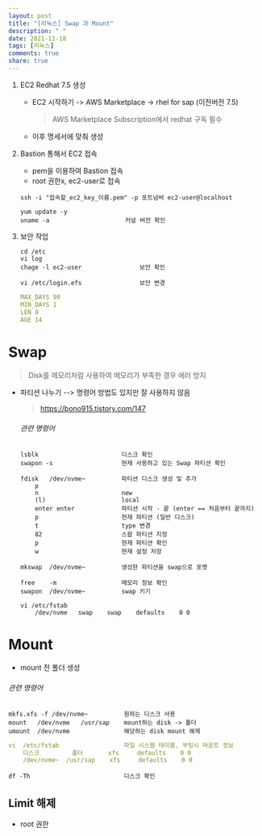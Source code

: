 ```yaml
---
layout: post
title: "[리눅스] Swap 과 Mount"
description: " "
date: 2021-11-18
tags: [리눅스]
comments: true
share: true
---
```


1. EC2 Redhat 7.5 생성

   - EC2 시작하기 -> AWS Marketplace -> rhel for sap (이전버전 7.5)

     > AWS Marketplace Subscription에서 redhat 구독 필수

   - 이후 명세서에 맞춰 생성

2. Bastion 통해서 EC2 접속

   - pem을 이용하여 Bastion 접속
   - root 권한x, ec2-user로 접속

   ```
   ssh -i "접속할_ec2_key_이름.pem" -p 포트넘버 ec2-user@localhost
   ```

   ```
   yum update -y
   uname -a						커널 버전 확인
   ```

3. 보안 작업

   ```
   cd /etc
   vi log
   chage -l ec2-user				보안 확인
   ```

   ```
   vi /etc/login.efs				보안 변경
   ```

   ```yaml
   MAX_DAYS 90
   MIN_DAYS 1
   LEN 8
   AGE 14
   ```



# Swap

> Disk를 메모리처럼 사용하여 메모리가 부족한 경우 에러 방지

- 파티션 나누기		--> 명령어 방법도 있지만 잘 사용하지 않음

  > https://bono915.tistory.com/147

	###### 관련 명령어
	
	```
	lsblk						디스크 확인
	swapon -s					현재 사용하고 있는 Swap 파티션 확인
	```
	
	```
	fdisk	/dev/nvme~			파티션 디스크 생성 및 추가
		p
		n						new
		(l)						local
		enter enter				파티션 시작 - 끝 (enter == 처음부터 끝까지)
		p						현재 파티션 (일반 디스크)
		t						type 변경
		82						스왑 파티션 지정
		p						현재 파티션 확인
		w						현재 설정 저장
		
	mkswap	/dev/nvme~			생성한 파티션을 swap으로 포멧
	```
	
	```
	free	-m					메모리 정보 확인
	swapon	/dev/nvme~			swap 키기
	```
	
	```
	vi /etc/fstab
		/dev/nvme	swap	swap	defaults	0 0
	```
	
	

# Mount

- mount 전 폴더 생성

###### 관련 명령어

```
mkfs.xfs -f	/dev/nvme~			원하는 디스크 사용
mount	/dev/nvme	/usr/sap	mount하는 disk -> 폴더
umount	/dev/nvme				해당하는 disk mount 해제
```

```yaml
vi	/etc/fstab					파일 시스템 테이블, 부팅시 마운트 정보
	디스크			폴더		 xfs	 defaults 	 0 0
	/dev/nvme~	/usr/sap	xfs		defaults	0 0
```

```
df -Th							디스크 확인
```



## Limit 해제

- root 권한

